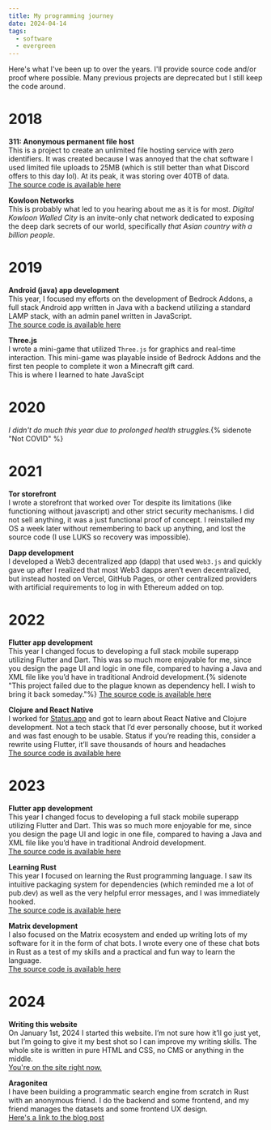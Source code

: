 ```yaml
---
title: My programming journey
date: 2024-04-14
tags:
  - software
  - evergreen
---
```


Here's what I've been up to over the years. I'll provide source code and/or proof where possible. Many previous projects are deprecated but I still keep the code around.

# 2018

**311: Anonymous permanent file host**  
This is a project to create an unlimited file hosting service with zero identifiers. It was created because I was annoyed that the chat software I used limited file uploads to 25MB (which is still better than what Discord offers to this day lol). At its peak, it was storing over 40TB of data.  
[The source code is available here](https://github.com/du82/simple-storage)

**Kowloon Networks**  
This is probably what led to you hearing about me as it is for most. _Digital Kowloon Walled City_ is an invite-only chat network dedicated to exposing the deep dark secrets of our world, specifically _that Asian country with a billion people_.

# 2019

**Android (java) app development**  
This year, I focused my efforts on the development of Bedrock Addons, a full stack Android app written in Java with a backend utilizing a standard LAMP stack, with an admin panel written in JavaScript.  
[The source code is available here](https://github.com/bedrock-addons)

**Three.js**  
I wrote a mini-game that utilized `Three.js` for graphics and real-time interaction. This mini-game was playable inside of Bedrock Addons and the first ten people to complete it won a Minecraft gift card.  
This is where I learned to hate JavaScipt

# 2020

_I didn't do much this year due to prolonged health struggles._{% sidenote "Not COVID" %}

# 2021 

**Tor storefront**  
I wrote a storefront that worked over Tor despite its limitations (like functioning without javascript) and other strict security mechanisms. I did not sell anything, it was a just functional proof of concept. I reinstalled my OS a week later without remembering to back up anything, and lost the source code (I use LUKS so recovery was impossible).

**Dapp development**  
I developed a Web3 decentralized app (dapp) that used `Web3.js` and quickly gave up after I realized that most Web3 dapps aren’t even decentralized, but instead hosted on Vercel, GitHub Pages, or other centralized providers with artificial requirements to log in with Ethereum added on top.

# 2022

**Flutter app development**  
This year I changed focus to developing a full stack mobile superapp utilizing Flutter and Dart. This was so much more enjoyable for me, since you design the page UI and logic in one file, compared to having a Java and XML file like you’d have in traditional Android development.{% sidenote "This project failed due to the plague known as dependency hell. I wish to bring it back someday."%}
[The source code is available here](https://github.com/du82/client)

**Clojure and React Native**  
I worked for [Status.app](https://status.app) and got to learn about React Native and Clojure development. Not a tech stack that I’d ever personally choose, but it worked and was fast enough to be usable. Status if you’re reading this, consider a rewrite using Flutter, it’ll save thousands of hours and headaches  
[The source code is available here](https://github.com/status-im/status-mobile)

# 2023

**Flutter app development**  
This year I changed focus to developing a full stack mobile superapp utilizing Flutter and Dart. This was so much more enjoyable for me, since you design the page UI and logic in one file, compared to having a Java and XML file like you’d have in traditional Android development.  
[The source code is available here](https://github.com/du82/client)

**Learning Rust**  
This year I focused on learning the Rust programming language. I saw its intuitive packaging system for dependencies (which reminded me a lot of pub.dev) as well as the very helpful error messages, and I was immediately hooked.  
[The source code is available here](https://github.com/du82/scripts)

**Matrix development**  
I also focused on the Matrix ecosystem and ended up writing lots of my software for it in the form of chat bots. I wrote every one of these chat bots in Rust as a test of my skills and a practical and fun way to learn the language.  
[The source code is available here](https://github.com/du82/scripts)

# 2024

**Writing this website**  
On January 1st, 2024 I started this website. I’m not sure how it’ll go just yet, but I’m going to give it my best shot so I can improve my writing skills. The whole site is written in pure HTML and CSS, no CMS or anything in the middle.  
[You're on the site right now.](https://unfathom.ing)

**Aragoniteα**  
I have been building a programmatic search engine from scratch in Rust with an anonymous friend. I do the backend and some frontend, and my friend manages the datasets and some frontend UX design.  
[Here's a link to the blog post](/archive/2024/building-a-search-engine)

